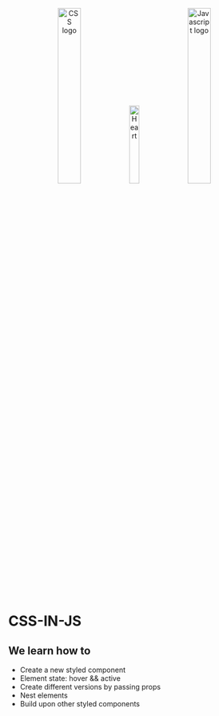 <p align="center">
  <img src="https://user-images.githubusercontent.com/31222514/149813532-e214a55c-9b91-4b71-bb17-0dcf18903f7a.png" width="30%" alt="CSS logo">
  <img src="https://upload.wikimedia.org/wikipedia/commons/thumb/f/f1/Heart_coraz%C3%B3n.svg/2048px-Heart_coraz%C3%B3n.svg.png" width="20%" alt="Heart">
    <img src="https://user-images.githubusercontent.com/31222514/149812547-405716a0-b974-4da4-b749-f2b4a8adc1d8.png" width="30%" alt="Javascript logo">
</p>

# CSS-IN-JS

## We learn how to

- Create a new styled component
- Element state: hover && active
- Create different versions by passing props
- Nest elements
- Build upon other styled components
